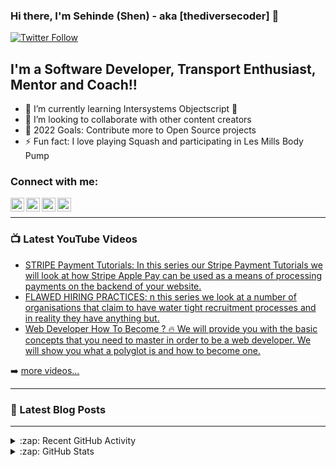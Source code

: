 ### Hi there, I'm Sehinde (Shen) - aka [thediversecoder] 👋 


[![Twitter Follow](https://img.shields.io/twitter/follow/thediversecoder?color=1DA1F2&logo=twitter&style=for-the-badge)](https://twitter.com/intent/follow?original_referer=https%3A%2F%2Fgithub.com%2Fthediversecoder&screen_name=thediversecoder)

## I'm a Software Developer, Transport Enthusiast, Mentor and Coach!!

- 🌱 I’m currently learning Intersystems Objectscript 🤣
- 👯 I’m looking to collaborate with other content creators
- 🥅 2022 Goals: Contribute more to Open Source projects
- ⚡ Fun fact: I love playing Squash and participating in Les Mills Body Pump

### Connect with me:


[<img align="left" alt="thediversecoder | YouTube" width="22px" src="https://cdn.jsdelivr.net/npm/simple-icons@v3/icons/youtube.svg" />][youtube]
[<img align="left" alt="thediversecoder | Twitter" width="22px" src="https://cdn.jsdelivr.net/npm/simple-icons@v3/icons/twitter.svg" />][twitter]
[<img align="left" alt="sehinde | LinkedIn" width="22px" src="https://cdn.jsdelivr.net/npm/simple-icons@v3/icons/linkedin.svg" />][linkedin]
[<img align="left" alt="thediversecoder | Instagram" width="22px" src="https://cdn.jsdelivr.net/npm/simple-icons@v3/icons/instagram.svg" />][instagram]

<br />


---

### 📺 Latest YouTube Videos

<!-- YOUTUBE:START -->
- [STRIPE Payment Tutorials: In this series our Stripe Payment Tutorials we will look at how Stripe Apple Pay can be used as a means of processing payments on the backend of your website.](https://www.youtube.com/playlist?list=PLDmukVX8QG_PjAZBjJ-tm9YYJ-r_WVrve)
- [FLAWED HIRING PRACTICES: n this series we look at a number of organisations that claim to have water tight recruitment processes and in reality they have anything but.](https://www.youtube.com/playlist?list=PLDmukVX8QG_N5K_6uQ2F82uGBPVJlMp5K)
- [Web Developer How To Become ? 🔥 We will provide you with the basic concepts that you need to master in order to be a web developer. We will show you what a polyglot is and how to become one. ](https://www.youtube.com/playlist?list=PLDmukVX8QG_NOhnaR27oNYa5AEdwnbjyV)

<!-- YOUTUBE:END -->

➡️ [more videos...](https://www.youtube.com/channel/UCTZEUJh2cANK54ejYPvCEHQ)

---

### 📕 Latest Blog Posts

<!-- BLOG-POST-LIST:START -->

<!-- BLOG-POST-LIST:END -->



---

<details>
  <summary>:zap: Recent GitHub Activity</summary>
  
<!--START_SECTION:activity-->

<!--END_SECTION:activity-->

</details>

<details>
  <summary>:zap: GitHub Stats</summary>

  

</details>



[twitter]: https://twitter.com/thediversecoder
[youtube]: https://www.youtube.com/channel/UCTZEUJh2cANK54ejYPvCEHQ
[instagram]: https://www.instagram.com/thediversecoder/?hl=en
[linkedin]: https://www.linkedin.com/in/sehinde-raji-319457b/
